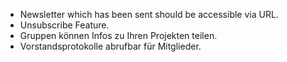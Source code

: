 * Newsletter which has been sent should be accessible via URL.
* Unsubscribe Feature.
* Gruppen können Infos zu Ihren Projekten teilen. 
* Vorstandsprotokolle abrufbar für Mitglieder.